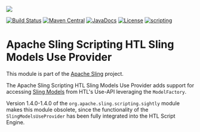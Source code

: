 [<img src="https://sling.apache.org/res/logos/sling.png"/>](https://sling.apache.org)

 [![Build Status](https://builds.apache.org/buildStatus/icon?job=Sling/sling-org-apache-sling-scripting-sightly-models-provider/master)](https://builds.apache.org/job/Sling/job/sling-org-apache-sling-scripting-sightly-models-provider/job/master) [![Maven Central](https://maven-badges.herokuapp.com/maven-central/org.apache.sling/org.apache.sling.scripting.sightly.models.provider/badge.svg)](https://search.maven.org/#search%7Cga%7C1%7Cg%3A%22org.apache.sling%22%20a%3A%22org.apache.sling.scripting.sightly.models.provider%22) [![JavaDocs](https://www.javadoc.io/badge/org.apache.sling/org.apache.sling.scripting.sightly.models.provider.svg)](https://www.javadoc.io/doc/org.apache.sling/org.apache.sling.scripting.sightly.models.provider) [![License](https://img.shields.io/badge/License-Apache%202.0-blue.svg)](https://www.apache.org/licenses/LICENSE-2.0) [![scripting](https://sling.apache.org/badges/group-scripting.svg)](https://github.com/apache/sling-aggregator/blob/master/docs/groups/scripting.md)

# Apache Sling Scripting HTL Sling Models Use Provider

This module is part of the [Apache Sling](https://sling.apache.org) project.

The Apache Sling Scripting HTL Sling Models Use Provider adds support for accessing
[Sling Models](https://sling.apache.org/documentation/bundles/models.html)
from HTL's Use-API leveraging the `ModelFactory`.

Version 1.4.0-1.4.0 of the `org.apache.sling.scripting.sightly` module makes this module obsolete, since the functionality of the `SlingModelsUseProvider` has been fully integrated into the HTL Script Engine.
